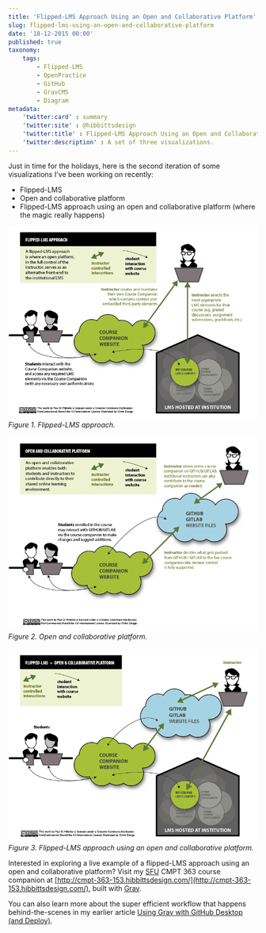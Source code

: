 ```yaml
---
title: 'Flipped-LMS Approach Using an Open and Collaborative Platform'
slug: flipped-lms-using-an-open-and-collaborative-platform
date: '18-12-2015 00:00'
published: true
taxonomy:
    tags:
        - Flipped-LMS
        - OpenPractice
        - GitHub
        - GravCMS
        - Diagram
metadata:
    'twitter:card' : summary
    'twitter:site' : @hibbittsdesign
    'twitter:title' : Flipped-LMS Approach Using an Open and Collaborative Platform
    'twitter:description' : A set of three visualizations.
---
```


Just in time for the holidays, here is the second iteration of some visualizations I've been working on recently:
* Flipped-LMS
* Open and collaborative platform
* Flipped-LMS approach using an open and collaborative platform (where the magic really happens)

![Flipped-LMS approach](flipped-lms.png)  
_Figure 1. Flipped-LMS approach._
<br><br>
![Open and collaborative platform](open-collaborative-platform.png)  
_Figure 2. Open and collaborative platform._
<br><br>
![Flipped-LMS approach using an open and collaborative platform](flipped-lms-open-collaborative-platform.png)  
_Figure 3. Flipped-LMS approach using an open and collaborative platform._

Interested in exploring a live example of a flipped-LMS approach using an open and collaborative platform? Visit my [SFU](http://www.sfu.ca) CMPT 363 course companion at [http://cmpt-363-153.hibbittsdesign.com/](http://cmpt-363-153.hibbittsdesign.com/), built with [Grav](http://getgrav.org).

You can also learn more about the super efficient workflow that happens behind-the-scenes in my earlier article [Using Grav with GitHub Desktop (and Deploy)](../using-grav-with-github-and-deploy).
